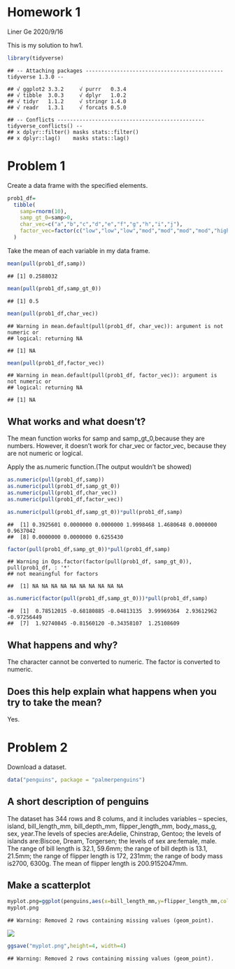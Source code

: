 Homework 1
================
Liner Ge
2020/9/16

This is my solution to hw1.

``` r
library(tidyverse)
```

    ## -- Attaching packages -------------------------------------------- tidyverse 1.3.0 --

    ## √ ggplot2 3.3.2     √ purrr   0.3.4
    ## √ tibble  3.0.3     √ dplyr   1.0.2
    ## √ tidyr   1.1.2     √ stringr 1.4.0
    ## √ readr   1.3.1     √ forcats 0.5.0

    ## -- Conflicts ----------------------------------------------- tidyverse_conflicts() --
    ## x dplyr::filter() masks stats::filter()
    ## x dplyr::lag()    masks stats::lag()

# Problem 1

Create a data frame with the specified elements.

``` r
prob1_df=
  tibble(
    samp=rnorm(10),
    samp_gt_0=samp>0,
    char_vec=c("a","b","c","d","e","f","g","h","i","j"),
    factor_vec=factor(c("low","low","low","mod","mod","mod","mod","high","high","high"))
  )
```

Take the mean of each variable in my data frame.

``` r
mean(pull(prob1_df,samp))
```

    ## [1] 0.2588032

``` r
mean(pull(prob1_df,samp_gt_0))
```

    ## [1] 0.5

``` r
mean(pull(prob1_df,char_vec))
```

    ## Warning in mean.default(pull(prob1_df, char_vec)): argument is not numeric or
    ## logical: returning NA

    ## [1] NA

``` r
mean(pull(prob1_df,factor_vec))
```

    ## Warning in mean.default(pull(prob1_df, factor_vec)): argument is not numeric or
    ## logical: returning NA

    ## [1] NA

## What works and what doesn’t?

The mean function works for samp and samp\_gt\_0,because they are
numbers. However, it doesn’t work for char\_vec or factor\_vec, because
they are not numeric or logical.

Apply the as.numeric function.(The output wouldn’t be showed)

``` r
as.numeric(pull(prob1_df,samp))
as.numeric(pull(prob1_df,samp_gt_0))
as.numeric(pull(prob1_df,char_vec))
as.numeric(pull(prob1_df,factor_vec))
```

``` r
as.numeric(pull(prob1_df,samp_gt_0))*pull(prob1_df,samp)
```

    ##  [1] 0.3925601 0.0000000 0.0000000 1.9998468 1.4680648 0.0000000 0.9637042
    ##  [8] 0.0000000 0.0000000 0.6255430

``` r
factor(pull(prob1_df,samp_gt_0))*pull(prob1_df,samp)
```

    ## Warning in Ops.factor(factor(pull(prob1_df, samp_gt_0)), pull(prob1_df, : '*'
    ## not meaningful for factors

    ##  [1] NA NA NA NA NA NA NA NA NA NA

``` r
as.numeric(factor(pull(prob1_df,samp_gt_0)))*pull(prob1_df,samp)
```

    ##  [1]  0.78512015 -0.68180885 -0.04813135  3.99969364  2.93612962 -0.97256449
    ##  [7]  1.92740845 -0.81560120 -0.34358107  1.25108609

## What happens and why?

The character cannot be converted to numeric. The factor is converted to
numeric.

## Does this help explain what happens when you try to take the mean?

Yes.

# Problem 2

Download a dataset.

``` r
data("penguins", package = "palmerpenguins")
```

## A short description of penguins

The dataset has 344 rows and 8 colums, and it includes variables –
species, island, bill\_length\_mm, bill\_depth\_mm, flipper\_length\_mm,
body\_mass\_g, sex, year.The levels of species are:Adelie, Chinstrap,
Gentoo; the levels of islands are:Biscoe, Dream, Torgersen; the levels
of sex are:female, male. The range of bill length is 32.1, 59.6mm; the
range of bill depth is 13.1, 21.5mm; the range of flipper length is 172,
231mm; the range of body mass is2700, 6300g. The mean of flipper length
is 200.9152047mm.

## Make a scatterplot

``` r
myplot.png=ggplot(penguins,aes(x=bill_length_mm,y=flipper_length_mm,color=species))+geom_point()
myplot.png
```

    ## Warning: Removed 2 rows containing missing values (geom_point).

![](p8105_hw1_lg3156_files/figure-gfm/unnamed-chunk-7-1.png)<!-- -->

``` r
ggsave("myplot.png",height=4, width=4)
```

    ## Warning: Removed 2 rows containing missing values (geom_point).
